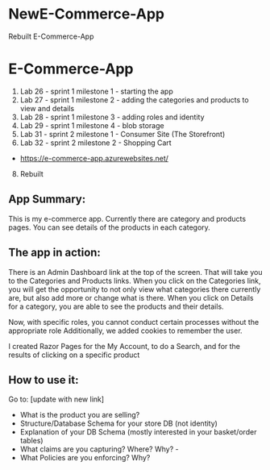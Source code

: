 # NewE-Commerce-App
Rebuilt E-Commerce-App

# E-Commerce-App
1.  Lab 26 - sprint 1 milestone 1 - starting the app
2.  Lab 27 - sprint 1 milestone 2 - adding the categories and products to view and details
3.  Lab 28 - sprint 1 milestone 3 - adding roles and identity
4.  Lab 29 - sprint 1 milestone 4 - blob storage
5.  Lab 31 - sprint 2 milestone 1 - Consumer Site (The Storefront)
6.  Lab 32 - sprint 2 milestone 2 - Shopping Cart
  -  https://e-commerce-app.azurewebsites.net/
8.  Rebuilt


##   App Summary:
This is my e-commerce app.  Currently there are category and products pages.  You can see details of the products in each category.

##  The app in action:
There is an Admin Dashboard link at the top of the screen.  That will take you to the Categories and Products links.  When you click on the Categories link, you will get the opportunity to not only view what categories there currently are, but also add more or change what is there.  When you click on Details for a category, you are able to see  the products and their details.

Now, with specific roles, you cannot conduct certain processes without the appropriate role  Additionally, we added cookies to remember the user.

I created Razor Pages for the My Account, to do a Search, and for the results of clicking on a specific product

##  How to use it:

Go to:  [update with new link]

-  What is the product you are selling?
-  Structure/Database Schema for your store DB (not identity)
-  Explanation of your DB Schema (mostly interested in your basket/order tables)
-  What claims are you capturing? Where? Why? -
-  What Policies are you enforcing? Why?

